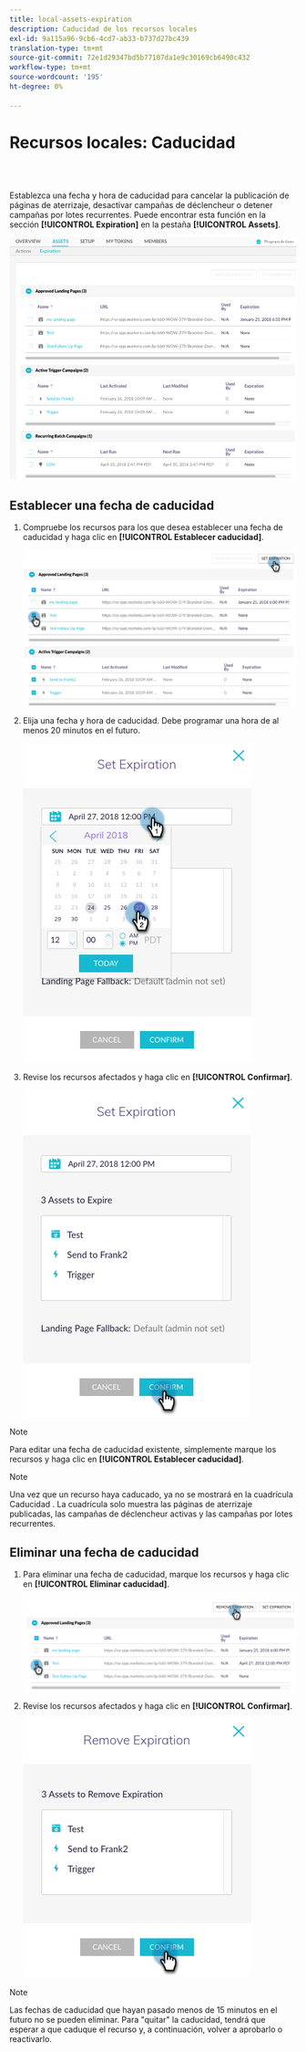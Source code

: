 ```yaml
---
title: local-assets-expiration
description: Caducidad de los recursos locales
exl-id: 9a115a96-9cb6-4cd7-ab33-b737d27bc439
translation-type: tm+mt
source-git-commit: 72e1d29347bd5b77107da1e9c30169cb6490c432
workflow-type: tm+mt
source-wordcount: '195'
ht-degree: 0%

---
```


# Recursos locales: Caducidad

<br> 

Establezca una fecha y hora de caducidad para cancelar la publicación de páginas de aterrizaje, desactivar campañas de déclencheur o detener campañas por lotes recurrentes. Puede encontrar esta función en la sección **[!UICONTROL Expiration]** en la pestaña **[!UICONTROL Assets]**.

![Imagen uno](/help/sky/assets/programs/local-assets-expiration/local-assets-expiration-1.png)

## Establecer una fecha de caducidad

1. Compruebe los recursos para los que desea establecer una fecha de caducidad y haga clic en **[!UICONTROL Establecer caducidad]**.

   ![Imagen dos](/help/sky/assets/programs/local-assets-expiration/local-assets-expiration-2.png)

1. Elija una fecha y hora de caducidad. Debe programar una hora de al menos 20 minutos en el futuro.

   ![Imagen tres](/help/sky/assets/programs/local-assets-expiration/local-assets-expiration-3.png)

1. Revise los recursos afectados y haga clic en **[!UICONTROL Confirmar]**.

   ![Imagen Cuatro](/help/sky/assets/programs/local-assets-expiration/local-assets-expiration-4.png)

>[!NOTE]
>
>Para editar una fecha de caducidad existente, simplemente marque los recursos y haga clic en **[!UICONTROL Establecer caducidad]**.

>[!NOTE]
>
>Una vez que un recurso haya caducado, ya no se mostrará en la cuadrícula Caducidad . La cuadrícula solo muestra las páginas de aterrizaje publicadas, las campañas de déclencheur activas y las campañas por lotes recurrentes.

## Eliminar una fecha de caducidad

1. Para eliminar una fecha de caducidad, marque los recursos y haga clic en **[!UICONTROL Eliminar caducidad]**.

   ![Imagen cinco](/help/sky/assets/programs/local-assets-expiration/local-assets-expiration-5.png)

1. Revise los recursos afectados y haga clic en **[!UICONTROL Confirmar]**.

   ![Imagen seis](/help/sky/assets/programs/local-assets-expiration/local-assets-expiration-6.png)

>[!NOTE]
>
>Las fechas de caducidad que hayan pasado menos de 15 minutos en el futuro no se pueden eliminar. Para &quot;quitar&quot; la caducidad, tendrá que esperar a que caduque el recurso y, a continuación, volver a aprobarlo o reactivarlo.
